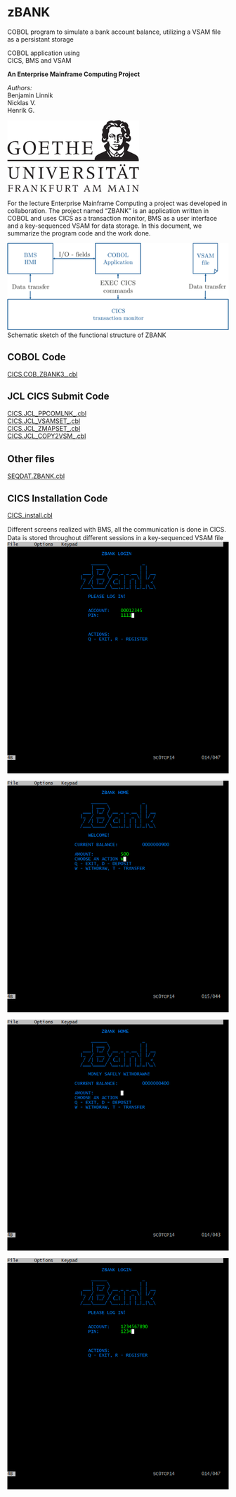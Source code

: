 # zBANK
COBOL program to simulate a bank account balance, utilizing a VSAM file as a persistant storage


COBOL application using\
CICS, BMS and VSAM

<span> **An Enterprise Mainframe Computing Project**</span>

*Authors:*\
Benjamin Linnik\
Nicklas V.\
Henrik G.

<img src="https://github.com/BenLinnik/zBANK/raw/master/img/logo.png" width="300">

For the lecture Enterprise Mainframe Computing a project was developed
in collaboration. The project named “ZBANK” is an application written in
COBOL and uses CICS as a transaction monitor, BMS as a user interface
and a key-sequenced VSAM for data storage. In this document, we
summarize the program code and the work done.

![image](img/ZBankSetup.png)
Schematic sketch of the functional structure of ZBANK

## COBOL Code
[CICS.COB_ZBANK3_.cbl](CICS.COB_ZBANK3_.cbl)

## JCL CICS Submit Code
[CICS.JCL_PPCOMLNK_.cbl](CICS.JCL_PPCOMLNK_.cbl) \
[CICS.JCL_VSAMSET_.cbl](CICS.JCL_VSAMSET_.cbl) \
[CICS.JCL_ZMAPSET_.cbl](CICS.JCL_ZMAPSET_.cbl) \
[CICS.JCL_COPY2VSM_.cbl](CICS.JCL_COPY2VSM_.cbl)

## Other ﬁles
[SEQDAT.ZBANK.cbl](SEQDAT.ZBANK.cbl)

## CICS Installation Code
[CICS_install.cbl](CICS_install.cbl)

Diﬀerent screens realized with BMS, all the communication is done in
CICS. Data is stored throughout diﬀerent sessions in a key-sequenced VSAM ﬁle \
![image](img/zbank1.png)

![image](img/zbank2.png)

![image](img/zbank3.png)

![image](img/zbank4.png)
